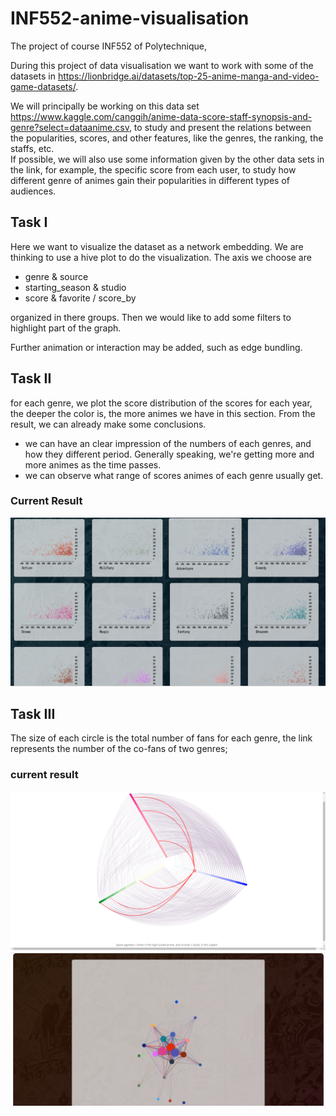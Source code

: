 # INF552-anime-visualisation

The project of course INF552 of Polytechnique,

During this project of data visualisation we want to work with some of the datasets in https://lionbridge.ai/datasets/top-25-anime-manga-and-video-game-datasets/.

We will principally be working on this data set https://www.kaggle.com/canggih/anime-data-score-staff-synopsis-and-genre?select=dataanime.csv,
to study and present the relations between the popularities, scores, and other features, like the genres, the ranking, the staffs, etc.  
If possible, we will also use some information given by the other data sets in the link, for example, the specific score from each user, to study how different genre of animes gain their popularities in different types of audiences.

## Task I

Here we want to visualize the dataset as a network embedding. We are thinking to use a hive plot to do the visualization. The axis we choose are

-   genre & source
-   starting_season & studio
-   score & favorite / score_by

organized in there groups. Then we would like to add some filters to highlight part of the graph.

Further animation or interaction may be added, such as edge bundling.

## Task II

for each genre, we plot the score distribution of the scores for each year, the deeper the color is, the more animes we have in this section.
From the result, we can already make some conclusions.

-   we can have an clear impression of the numbers of each genres, and how they different period. Generally speaking, we're getting more and more animes as the time passes.
-   we can observe what range of scores animes of each genre usually get.

### Current Result

![task 3](/result/score_ditribution.PNG)

## Task III

The size of each circle is the total number of fans for each genre, the link represents the number of the co-fans of two genres;

### current result

![task 1](/result/hive_plot.PNG)
![task 2](/result/fans_number_graph.PNG)
